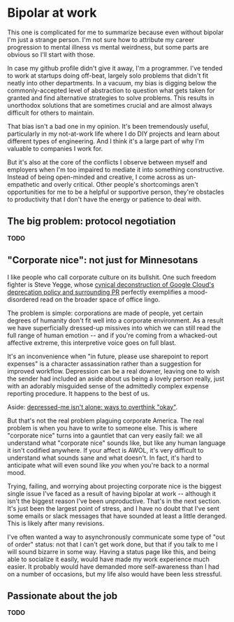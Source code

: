 # Bipolar at work
This one is complicated for me to summarize because even without bipolar I'm just a strange person. I'm not sure how to attribute my career progression to mental illness vs mental weirdness, but some parts are obvious so I'll start with those.

In case my github profile didn't give it away, I'm a programmer. I've tended to work at startups doing off-beat, largely solo problems that didn't fit neatly into other departments. In a vacuum, my bias is digging below the commonly-accepted level of abstraction to question what gets taken for granted and find alternative strategies to solve problems. This results in unorthodox solutions that are sometimes crucial and are almost always difficult for others to maintain.

That bias isn't a bad one in my opinion. It's been tremendously useful, particularly in my not-at-work life where I do DIY projects and learn about different types of engineering. And I think it's a large part of why I'm valuable to companies I work for.

But it's also at the core of the conflicts I observe between myself and employers when I'm too impaired to mediate it into something constructive. Instead of being open-minded and creative, I come across as un-empathetic and overly critical. Other people's shortcomings aren't opportunities for me to be a helpful or supportive person, they're obstacles to productivity that I don't have the energy or patience to deal with.


## The big problem: protocol negotiation
**TODO**


## "Corporate nice": not just for Minnesotans
I like people who call corporate culture on its bullshit. One such freedom fighter is Steve Yegge, whose [cynical deconstruction of Google Cloud's deprecation policy and surrounding PR](https://medium.com/@steve.yegge/dear-google-cloud-your-deprecation-policy-is-killing-you-ee7525dc05dc) perfectly exemplifies a mood-disordered read on the broader space of office lingo.

The problem is simple: corporations are made of people, yet certain degrees of humanity don't fit well into a corporate environment. As a result we have superficially dressed-up missives into which we can still read the full range of human emotion -- and if you're coming from a whacked-out affective extreme, this interpretive voice goes on full blast.

It's an inconvenience when "in future, please use sharepoint to report expenses" is a character assassination rather than a suggestion for improved workflow. Depression can be a real downer, leaving one to wish the sender had included an aside about us being a lovely person really, just with an adorably misguided sense of the admittedly complex expense reporting procedure. It happens to the best of us.

Aside: [depressed-me isn't alone: ways to overthink "okay"](https://www.insidehook.com/article/advice/the-difference-between-texting-k-ok-kk-explained).

But that's not the real problem plaguing corporate America. The real problem is when you have to write to someone else. This is where "corporate nice" turns into a gauntlet that can very easily fail: we all understand what "corporate nice" sounds like, but like any human language it isn't codified anywhere. If your affect is AWOL, it's very difficult to understand what sounds sane and what doesn't. In fact, it's hard to anticipate what will even sound like _you_ when you're back to a normal mood.

Trying, failing, and worrying about projecting corporate nice is the biggest single issue I've faced as a result of having bipolar at work -- although it isn't the biggest reason I've been unproductive. That's in the next section. It's just been the largest point of stress, and I have no doubt that I've sent some emails or slack messages that have sounded at least a little deranged. This is likely after many revisions.

I've often wanted a way to asynchronously communicate some type of "out of order" status: not that I can't get work done, but that if you talk to me I will sound bizarre in some way. Having a status page like this, and being able to socialize it easily, would have made my work experience much easier. It probably would have demanded more self-awareness than I had on a number of occasions, but my life also would have been less stressful.


## Passionate about the job
**TODO**
